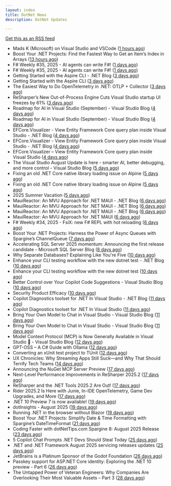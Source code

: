 ```yaml
---
layout: index
title: DotNet News
description: DotNet Updates

---
```


[Get this as an RSS feed](/dotnet.rss)

<!-- news_marker starts -->
- Mads K (Microsoft) on Visual Studio and VSCode ([1 hours ago](https://dotnetkicks.com/r/728714?url=https://jesseliberty.com/2025/08/31/mads-k-microsoft-on-visual-studio-and-vscode/))
- Boost Your .NET Projects: Find the Fastest Way to Get an Item’s Index in Arrays ([13 hours ago](https://dotnettips.wordpress.com/2025/08/31/boost-your-net-projects-find-the-fastest-way-to-get-an-items-index-in-arrays/))
- F# Weekly #35, 2025 - AI agents can write F#! ([1 days ago](https://dotnetkicks.com/r/728676?url=https://sergeytihon.com/2025/08/30/f-weekly-35-2025-ai-agents-can-write-f/))
- F# Weekly #35, 2025 - AI agents can write F#! ([1 days ago](https://dotnetkicks.com/r/728668?url=https://sergeytihon.com/2025/08/30/f-weekly-35-2025-ai-agents-can-write-f/))
- Getting Started with the Aspire CLI - .NET Blog ([3 days ago](https://dotnetkicks.com/r/728623?url=https://devblogs.microsoft.com/dotnet/getting-started-with-the-aspire-cli/))
- Getting Started with the Aspire CLI ([3 days ago](https://devblogs.microsoft.com/dotnet/getting-started-with-the-aspire-cli/))
- The Easiest Way to Do OpenTelemetry in .NET: OTLP + Collector ([3 days ago](https://dotnetkicks.com/r/728599?url=https://petabridge.com/blog/easiest-opentelemetry-dotnet-otlp-collector/))
- ReSharper’s New Out-of-Process Engine Cuts Visual Studio startup UI freezes by 61% ([3 days ago](https://blog.jetbrains.com/dotnet/2025/08/28/resharper-s-new-out-of-process-engine-cuts-ui-freezes-in-visual-studio-by-80/))
- Roadmap for AI in Visual Studio (September) - Visual Studio Blog ([4 days ago](https://dotnetkicks.com/r/728498?url=https://devblogs.microsoft.com/visualstudio/roadmap-for-ai-in-visual-studio-september/))
- Roadmap for AI in Visual Studio (September) - Visual Studio Blog ([4 days ago](https://dotnetkicks.com/r/728482?url=https://devblogs.microsoft.com/visualstudio/roadmap-for-ai-in-visual-studio-september/))
- EFCore.Visualizer - View Entity Framework Core query plan inside Visual Studio - .NET Blog ([4 days ago](https://dotnetkicks.com/r/728480?url=https://devblogs.microsoft.com/dotnet/ef-core-visualizer-view-entity-framework-core-query-plan-inside-visual-studio/))
- EFCore.Visualizer - View Entity Framework Core query plan inside Visual Studio - .NET Blog ([4 days ago](https://dotnetkicks.com/r/728461?url=https://devblogs.microsoft.com/dotnet/ef-core-visualizer-view-entity-framework-core-query-plan-inside-visual-studio/))
- EFCore.Visualizer – View Entity Framework Core query plan inside Visual Studio ([4 days ago](https://devblogs.microsoft.com/dotnet/ef-core-visualizer-view-entity-framework-core-query-plan-inside-visual-studio/))
- The Visual Studio August Update is here - smarter AI, better debugging, and more control - Visual Studio Blog ([5 days ago](https://dotnetkicks.com/r/728413?url=https://devblogs.microsoft.com/visualstudio/the-visual-studio-august-update-is-here-smarter-ai-better-debugging-and-more-control/))
- Fixing an old .NET Core native library loading issue on Alpine ([5 days ago](https://dotnetkicks.com/r/728349?url=https://andrewlock.net/fixing-an-old-dotnet-core-native-library-loading-issue-on-alpine/))
- Fixing an old .NET Core native library loading issue on Alpine ([5 days ago](https://andrewlock.net/fixing-an-old-dotnet-core-native-library-loading-issue-on-alpine/))
- 2025 Summer Vacation ([5 days ago](https://dotnetkicks.com/r/728343?url=https://textslashplain.com/2025/08/25/2025-summer-vacation/))
- MauiReactor: An MVU Approach for .NET MAUI - .NET Blog ([6 days ago](https://dotnetkicks.com/r/728311?url=https://devblogs.microsoft.com/dotnet/mauireactor-mvu-for-dotnet-maui/))
- MauiReactor: An MVU Approach for .NET MAUI - .NET Blog ([6 days ago](https://dotnetkicks.com/r/728306?url=https://devblogs.microsoft.com/dotnet/mauireactor-mvu-for-dotnet-maui/))
- MauiReactor: An MVU Approach for .NET MAUI - .NET Blog ([6 days ago](https://dotnetkicks.com/r/728290?url=https://devblogs.microsoft.com/dotnet/mauireactor-mvu-for-dotnet-maui/))
- MauiReactor: An MVU Approach for .NET MAUI ([6 days ago](https://devblogs.microsoft.com/dotnet/mauireactor-mvu-for-dotnet-maui/))
- F# Weekly #34, 2025 - FsiX: new F# REPL with hot reloading ([6 days ago](https://dotnetkicks.com/r/728288?url=https://sergeytihon.com/2025/08/24/f-weekly-34-2025-fsix-new-f-repl-with-hot-reloading/))
- Boost Your .NET Projects: Harness the Power of Async Queues with Spargine’s ChannelQueue ([7 days ago](https://dotnettips.wordpress.com/2025/08/24/boost-your-net-projects-harness-the-power-of-async-queues-with-spargines-channelqueue/))
- Accelerating SQL Server 2025 momentum: Announcing the first release candidate - Microsoft SQL Server Blog ([8 days ago](https://dotnetkicks.com/r/728173?url=https://www.microsoft.com/en-us/sql-server/blog/2025/08/22/accelerating-sql-server-2025-momentum-announcing-the-first-release-candidate/))
- Why Separate Databases? Explaining Like You're Five ([10 days ago](https://dotnetkicks.com/r/728117?url=https://codeopinion.com/why-separate-databases-explaining-like-youre-five/))
- Enhance your CLI testing workflow with the new dotnet test - .NET Blog ([10 days ago](https://dotnetkicks.com/r/728111?url=https://devblogs.microsoft.com/dotnet/dotnet-test-with-mtp/))
- Enhance your CLI testing workflow with the new dotnet test ([10 days ago](https://devblogs.microsoft.com/dotnet/dotnet-test-with-mtp/))
- Better Control over Your Copilot Code Suggestions - Visual Studio Blog ([10 days ago](https://dotnetkicks.com/r/728100?url=https://devblogs.microsoft.com/visualstudio/better-control-over-your-copilot-code-suggestions/))
- Security Product Efficacy ([10 days ago](https://dotnetkicks.com/r/728032?url=https://textslashplain.com/2025/08/20/security-product-efficacy/))
- Copilot Diagnostics toolset for .NET In Visual Studio - .NET Blog ([11 days ago](https://dotnetkicks.com/r/728012?url=https://devblogs.microsoft.com/dotnet/github-copilot-diagnostics-toolset-for-dotnet-in-visual-studio/))
- Copilot Diagnostics toolset for .NET In Visual Studio ([11 days ago](https://devblogs.microsoft.com/dotnet/github-copilot-diagnostics-toolset-for-dotnet-in-visual-studio/))
- Bring Your Own Model to Chat in Visual Studio - Visual Studio Blog ([11 days ago](https://dotnetkicks.com/r/728005?url=https://devblogs.microsoft.com/visualstudio/bring-your-own-model-visual-studio-chat/))
- Bring Your Own Model to Chat in Visual Studio - Visual Studio Blog ([11 days ago](https://dotnetkicks.com/r/727973?url=https://devblogs.microsoft.com/visualstudio/bring-your-own-model-visual-studio-chat/))
- Model Context Protocol (MCP) is Now Generally Available in Visual Studio 🎉 - Visual Studio Blog ([12 days ago](https://dotnetkicks.com/r/727902?url=https://devblogs.microsoft.com/visualstudio/mcp-is-now-generally-available-in-visual-studio/))
- GPT-OSS – A C# Guide with Ollama ([12 days ago](https://devblogs.microsoft.com/dotnet/gpt-oss-csharp-ollama/))
- Converting an xUnit test project to TUnit ([12 days ago](https://andrewlock.net/converting-an-xunit-project-to-tunit/))
- UX Chronicles: Why Streaming Apps Still Suck—and Why That Should Terrify Tech Teams ([14 days ago](https://dotnettips.wordpress.com/2025/08/17/ux-chronicles-why-streaming-apps-still-suck-and-why-that-should-terrify-tech-teams/))
- Announcing the NuGet MCP Server Preview ([17 days ago](https://devblogs.microsoft.com/dotnet/nuget-mcp-server-preview/))
- Next-Level Performance Improvements in ReSharper 2025.2 ([17 days ago](https://blog.jetbrains.com/dotnet/2025/08/14/resharper-performance-improvements-2025/))
- ReSharper and the .NET Tools 2025.2 Are Out! ([17 days ago](https://blog.jetbrains.com/dotnet/2025/08/14/resharper-and-the-net-tools-2025-2-are-out/))
- Rider 2025.2 Is Here with Junie, In-IDE OpenTelemetry, Game Dev Upgrades, and More ([17 days ago](https://blog.jetbrains.com/dotnet/2025/08/14/rider-2025-2-is-here-with-junie-in-ide-opentelemetry-game-dev-upgrades-and-more/))
- .NET 10 Preview 7 is now available! ([19 days ago](https://devblogs.microsoft.com/dotnet/dotnet-10-preview-7/))
- dotInsights  -  August 2025 ([19 days ago](https://blog.jetbrains.com/dotnet/2025/08/12/dotinsights-august-2025/))
- Running .NET in the browser without Blazor ([19 days ago](https://andrewlock.net/running-dotnet-in-the-browser-without-blazor/))
- Boost Your .NET Projects: Simplify Date & Time Formatting with Spargine’s DateTimeFormat ([21 days ago](https://dotnettips.wordpress.com/2025/08/10/boost-your-net-projects-simplify-date-time-formatting-with-spargines-datetimeformat/))
- Coding Faster with dotNetTips.com Spargine 8: August 2025 Release ([23 days ago](https://dotnettips.wordpress.com/2025/08/08/coding-faster-with-dotnettips-com-spargine-8-august-2025-release/))
- 5 Copilot Chat Prompts .NET Devs Should Steal Today ([25 days ago](https://devblogs.microsoft.com/dotnet/5-copilot-chat-prompts-dotnet-devs-should-steal-today/))
- .NET and .NET Framework August 2025 servicing releases updates ([25 days ago](https://devblogs.microsoft.com/dotnet/dotnet-and-dotnet-framework-august-2025-servicing-updates/))
- JetBrains is a Platinum Sponsor of the Godot Foundation ([26 days ago](https://blog.jetbrains.com/dotnet/2025/08/05/jetbrains-is-a-platinum-sponsor-of-the-godot-foundation/))
- Passkey support for ASP.NET Core identity: Exploring the .NET 10 preview - Part 6 ([26 days ago](https://andrewlock.net/exploring-dotnet-10-preview-features-6-passkey-support-for-aspnetcore-identity/))
- The Untapped Power of Veteran Engineers: Why Companies Are Overlooking Their Most Valuable Assets – Part 3 ([28 days ago](https://dotnettips.wordpress.com/2025/08/03/the-untapped-power-of-veteran-engineers-why-companies-are-overlooking-their-most-valuable-assets-part-3/))

<!-- news_marker ends -->